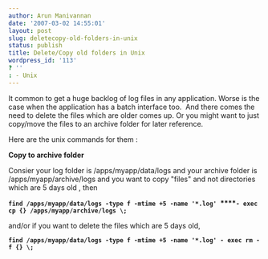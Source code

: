 ```yaml
---
author: Arun Manivannan
date: '2007-03-02 14:55:01'
layout: post
slug: deletecopy-old-folders-in-unix
status: publish
title: Delete/Copy old folders in Unix
wordpress_id: '113'
? ''
: - Unix
---
```


It common to get a huge backlog of log files in any application. Worse is the
case when the application has a batch interface too.  And there comes the need
to delete the files which are older comes up. Or you might want to just
copy/move the files to an archive folder for later reference.

Here are the unix commands for them :

**Copy to archive folder**

Consier your log folder is /apps/myapp/data/logs and your archive folder is
/apps/myapp/archive/logs and you want to copy "files" and not directories
which are 5 days old , then

**`find /apps/myapp/data/logs -type f -mtime +5 -name '*.log' `****`- exec cp
{} /apps/myapp/archive/logs \;`**

and/or if you want to delete the files which are 5 days old,

**`find /apps/myapp/data/logs -type f -mtime +5 -name '*.log' - exec rm -f {}
\;`**


